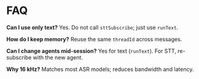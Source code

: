 # FAQ

**Can I use only text?** Yes. Do not call `sttSubscribe`; just use `runText`.

**How do I keep memory?** Reuse the same `threadId` across messages.

**Can I change agents mid-session?** Yes for text (`runText`). For STT, re-subscribe with the new agent.

**Why 16 kHz?** Matches most ASR models; reduces bandwidth and latency.


